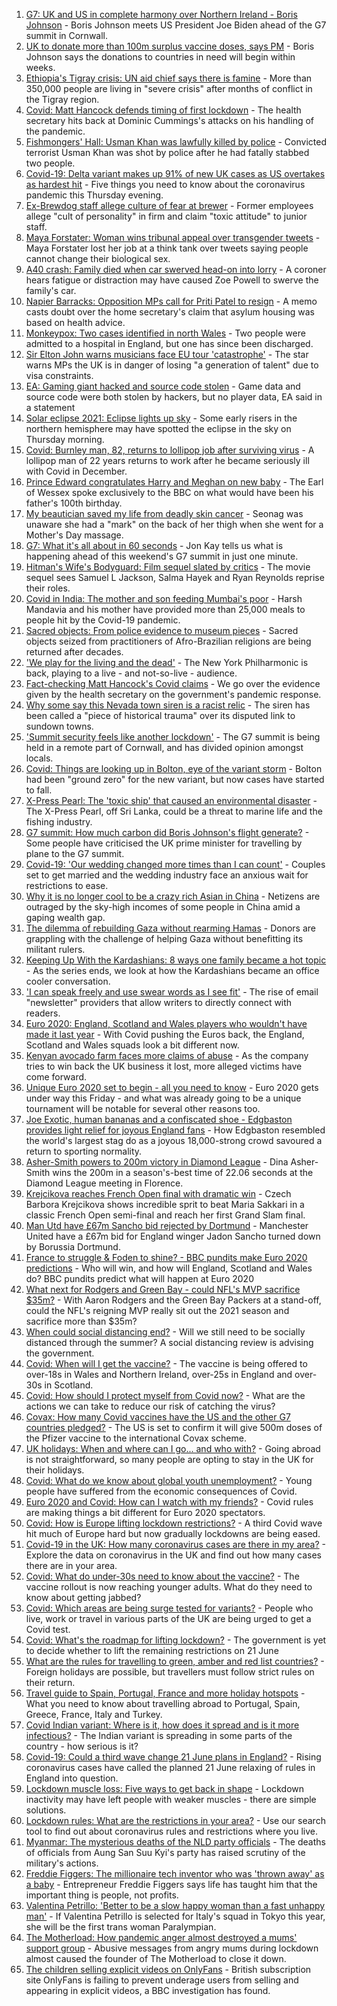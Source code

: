 1. [G7: UK and US in complete harmony over Northern Ireland - Boris Johnson](https://www.bbc.co.uk/news/uk-politics-57433296) - Boris Johnson meets US President Joe Biden ahead of the G7 summit in Cornwall.
2. [UK to donate more than 100m surplus vaccine doses, says PM](https://www.bbc.co.uk/news/uk-57436535) - Boris Johnson says the donations to countries in need will begin within weeks.
3. [Ethiopia's Tigray crisis: UN aid chief says there is famine](https://www.bbc.co.uk/news/world-africa-57432280) - More than 350,000 people are living in "severe crisis" after months of conflict in the Tigray region.
4. [Covid: Matt Hancock defends timing of first lockdown](https://www.bbc.co.uk/news/uk-politics-57425830) - The health secretary hits back at Dominic Cummings's attacks on his handling of the pandemic.
5. [Fishmongers' Hall: Usman Khan was lawfully killed by police](https://www.bbc.co.uk/news/uk-england-london-57424420) - Convicted terrorist Usman Khan was shot by police after he had fatally stabbed two people.
6. [Covid-19: Delta variant makes up 91% of new UK cases as US overtakes as hardest hit](https://www.bbc.co.uk/news/uk-57430420) - Five things you need to know about the coronavirus pandemic this Thursday evening.
7. [Ex-Brewdog staff allege culture of fear at brewer](https://www.bbc.co.uk/news/business-57428258) - Former employees allege "cult of personality" in firm and claim "toxic attitude" to junior staff.
8. [Maya Forstater: Woman wins tribunal appeal over transgender tweets](https://www.bbc.co.uk/news/uk-57426579) - Maya Forstater lost her job at a think tank over tweets saying people cannot change their biological sex.
9. [A40 crash: Family died when car swerved head-on into lorry](https://www.bbc.co.uk/news/uk-england-oxfordshire-57427577) - A coroner hears fatigue or distraction may have caused Zoe Powell to swerve the family's car.
10. [Napier Barracks: Opposition MPs call for Priti Patel to resign](https://www.bbc.co.uk/news/uk-england-kent-57432760) - A memo casts doubt over the home secretary's claim that asylum housing was based on health advice.
11. [Monkeypox: Two cases identified in north Wales](https://www.bbc.co.uk/news/uk-wales-57431322) - Two people were admitted to a hospital in England, but one has since been discharged.
12. [Sir Elton John warns musicians face EU tour 'catastrophe'](https://www.bbc.co.uk/news/entertainment-arts-57434123) - The star warns MPs the UK is in danger of losing "a generation of talent" due to visa constraints.
13. [EA: Gaming giant hacked and source code stolen](https://www.bbc.co.uk/news/technology-57431987) - Game data and source code were both stolen by hackers, but no player data, EA said in a statement
14. [Solar eclipse 2021: Eclipse lights up sky](https://www.bbc.co.uk/news/world-57430146) - Some early risers in the northern hemisphere may have spotted the eclipse in the sky on Thursday morning.
15. [Covid: Burnley man, 82, returns to lollipop job after surviving virus](https://www.bbc.co.uk/news/uk-england-lancashire-57430961) - A lollipop man of 22 years returns to work after he became seriously ill with Covid in December.
16. [Prince Edward congratulates Harry and Meghan on new baby](https://www.bbc.co.uk/news/uk-57422627) - The Earl of Wessex spoke exclusively to the BBC on what would have been his father's 100th birthday.
17. [My beautician saved my life from deadly skin cancer](https://www.bbc.co.uk/news/uk-scotland-edinburgh-east-fife-57402450) - Seonag was unaware she had a "mark" on the back of her thigh when she went for a Mother's Day massage.
18. [G7: What it's all about in 60 seconds](https://www.bbc.co.uk/news/uk-57406029) - Jon Kay tells us what is happening ahead of this weekend's G7 summit in just one minute.
19. [Hitman's Wife's Bodyguard: Film sequel slated by critics](https://www.bbc.co.uk/news/entertainment-arts-56251090) - The movie sequel sees Samuel L Jackson, Salma Hayek and Ryan Reynolds reprise their roles.
20. [Covid in India: The mother and son feeding Mumbai's poor](https://www.bbc.co.uk/news/world-asia-india-57418671) - Harsh Mandavia and his mother have provided more than 25,000 meals to people hit by the Covid-19 pandemic.
21. [Sacred objects: From police evidence to museum pieces](https://www.bbc.co.uk/news/world-latin-america-57306362) - Sacred objects seized from practitioners of Afro-Brazilian religions are being returned after decades.
22. ['We play for the living and the dead'](https://www.bbc.co.uk/news/world-us-canada-57422026) - The New York Philharmonic is back, playing to a live - and not-so-live - audience.
23. [Fact-checking Matt Hancock's Covid claims](https://www.bbc.co.uk/news/57427777) - We go over the evidence given by the health secretary on the government's pandemic response.
24. [Why some say this Nevada town siren is a racist relic](https://www.bbc.co.uk/news/world-us-canada-57407543) - The siren has been called a "piece of historical trauma" over its disputed link to sundown towns.
25. ['Summit security feels like another lockdown'](https://www.bbc.co.uk/news/uk-england-cornwall-57399071) - The G7 summit is being held in a remote part of Cornwall, and has divided opinion amongst locals.
26. [Covid: Things are looking up in Bolton, eye of the variant storm](https://www.bbc.co.uk/news/uk-england-57425730) - Bolton had been "ground zero" for the new variant, but now cases have started to fall.
27. [X-Press Pearl: The 'toxic ship' that caused an environmental disaster](https://www.bbc.co.uk/news/world-asia-57395693) - The X-Press Pearl, off Sri Lanka, could be a threat to marine life and the fishing industry.
28. [G7 summit: How much carbon did Boris Johnson's flight generate?](https://www.bbc.co.uk/news/57429106) - Some people have criticised the UK prime minister for travelling by plane to the G7 summit.
29. [Covid-19: 'Our wedding changed more times than I can count'](https://www.bbc.co.uk/news/uk-england-norfolk-57415945) - Couples set to get married and the wedding industry face an anxious wait for restrictions to ease.
30. [Why it is no longer cool to be a crazy rich Asian in China](https://www.bbc.co.uk/news/world-asia-china-57380367) - Netizens are outraged by the sky-high incomes of some people in China amid a gaping wealth gap.
31. [The dilemma of rebuilding Gaza without rearming Hamas](https://www.bbc.co.uk/news/world-middle-east-57396819) - Donors are grappling with the challenge of helping Gaza without benefitting its militant rulers.
32. [Keeping Up With the Kardashians: 8 ways one family became a hot topic](https://www.bbc.co.uk/news/entertainment-arts-57343862) - As the series ends, we look at how the Kardashians became an office cooler conversation.
33. ['I can speak freely and use swear words as I see fit'](https://www.bbc.co.uk/news/business-57382955) - The rise of email "newsletter" providers that allow writers to directly connect with readers.
34. [Euro 2020: England, Scotland and Wales players who wouldn't have made it last year](https://www.bbc.co.uk/news/newsbeat-57259395) - With Covid pushing the Euros back, the England, Scotland and Wales squads look a bit different now.
35. [Kenyan avocado farm faces more claims of abuse](https://www.bbc.co.uk/news/world-africa-57413354) - As the company tries to win back the UK business it lost, more alleged victims have come forward.
36. [Unique Euro 2020 set to begin - all you need to know](https://www.bbc.co.uk/sport/football/57349809) - Euro 2020 gets under way this Friday - and what was already going to be a unique tournament will be notable for several other reasons too.
37. [Joe Exotic, human bananas and a confiscated shoe - Edgbaston provides light relief for joyous England fans](https://www.bbc.co.uk/sport/cricket/57434574) - How Edgbaston resembled the world's largest stag do as a joyous 18,000-strong crowd savoured a return to sporting normality.
38. [Asher-Smith powers to 200m victory in Diamond League](https://www.bbc.co.uk/sport/athletics/57435447) - Dina Asher-Smith wins the 200m in a season's-best time of 22.06 seconds at the Diamond League meeting in Florence.
39. [Krejcikova reaches French Open final with dramatic win](https://www.bbc.co.uk/sport/tennis/57430542) - Czech Barbora Krejcikova shows incredible sprit to beat Maria Sakkari in a classic French Open semi-final and reach her first Grand Slam final.
40. [Man Utd have £67m Sancho bid rejected by Dortmund](https://www.bbc.co.uk/sport/football/57433323) - Manchester United have a £67m bid for England winger Jadon Sancho turned down by Borussia Dortmund.
41. [France to struggle & Foden to shine? - BBC pundits make Euro 2020 predictions](https://www.bbc.co.uk/sport/football/57413544) - Who will win, and how will England, Scotland and Wales do? BBC pundits predict what will happen at Euro 2020
42. [What next for Rodgers and Green Bay - could NFL's MVP sacrifice $35m?](https://www.bbc.co.uk/sport/american-football/57414011) - With Aaron Rodgers and the Green Bay Packers at a stand-off, could the NFL's reigning MVP really sit out the 2021 season and sacrifice more than $35m?
43. [When could social distancing end?](https://www.bbc.co.uk/news/uk-51506729) - Will we still need to be socially distanced through the summer? A social distancing review is advising the government.
44. [Covid: When will I get the vaccine?](https://www.bbc.co.uk/news/health-55045639) - The vaccine is being offered to over-18s in Wales and Northern Ireland, over-25s in England and over-30s in Scotland.
45. [Covid: How should I protect myself from Covid now?](https://www.bbc.co.uk/news/health-57087517) - What are the actions we can take to reduce our risk of catching the virus?
46. [Covax: How many Covid vaccines have the US and the other G7 countries pledged?](https://www.bbc.co.uk/news/world-55795297) - The US is set to confirm it will give 500m doses of the Pfizer vaccine to the international Covax scheme.
47. [UK holidays: When and where can I go... and who with?](https://www.bbc.co.uk/news/explainers-52646738) - Going abroad is not straightforward, so many people are opting to stay in the UK for their holidays.
48. [Covid: What do we know about global youth unemployment?](https://www.bbc.co.uk/news/57406236) - Young people have suffered from the economic consequences of Covid.
49. [Euro 2020 and Covid: How can I watch with my friends?](https://www.bbc.co.uk/news/uk-57386719) - Covid rules are making things a bit different for Euro 2020 spectators.
50. [Covid: How is Europe lifting lockdown restrictions?](https://www.bbc.co.uk/news/explainers-53640249) - A third Covid wave hit much of Europe hard but now gradually lockdowns are being eased.
51. [Covid-19 in the UK: How many coronavirus cases are there in my area?](https://www.bbc.co.uk/news/uk-51768274) - Explore the data on coronavirus in the UK and find out how many cases there are in your area.
52. [Covid: What do under-30s need to know about the vaccine?](https://www.bbc.co.uk/news/health-57273875) - The vaccine rollout is now reaching younger adults. What do they need to know about getting jabbed?
53. [Covid: Which areas are being surge tested for variants?](https://www.bbc.co.uk/news/explainers-54872039) - People who live, work or travel in various parts of the UK are being urged to get a Covid test.
54. [Covid: What's the roadmap for lifting lockdown?](https://www.bbc.co.uk/news/explainers-52530518) - The government is yet to decide whether to lift the remaining restrictions on 21 June
55. [What are the rules for travelling to green, amber and red list countries?](https://www.bbc.co.uk/news/explainers-52544307) - Foreign holidays are possible, but travellers must follow strict rules on their return.
56. [Travel guide to Spain, Portugal, France and more holiday hotspots](https://www.bbc.co.uk/news/explainers-56997931) - What you need to know about travelling abroad to Portugal, Spain, Greece, France, Italy and Turkey.
57. [Covid Indian variant: Where is it, how does it spread and is it more infectious?](https://www.bbc.co.uk/news/health-57157496) - The Indian variant is spreading in some parts of the country - how serious is it?
58. [Covid-19: Could a third wave change 21 June plans in England?](https://www.bbc.co.uk/news/health-57328469) - Rising coronavirus cases have called the planned 21 June relaxing of rules in England into question.
59. [Lockdown muscle loss: Five ways to get back in shape](https://www.bbc.co.uk/news/uk-56887390) - Lockdown inactivity may have left people with weaker muscles - there are simple solutions.
60. [Lockdown rules: What are the restrictions in your area?](https://www.bbc.co.uk/news/uk-54373904) - Use our search tool to find out about coronavirus rules and restrictions where you live.
61. [Myanmar: The mysterious deaths of the NLD party officials](https://www.bbc.co.uk/news/world-asia-57380237) - The deaths of officials from Aung San Suu Kyi's party has raised scrutiny of the military's actions.
62. [Freddie Figgers: The millionaire tech inventor who was 'thrown away' as a baby](https://www.bbc.co.uk/news/stories-57081087) - Entrepreneur Freddie Figgers says life has taught him that the important thing is people, not profits.
63. [Valentina Petrillo: 'Better to be a slow happy woman than a fast unhappy man'](https://www.bbc.co.uk/news/stories-57338207) - If Valentina Petrillo is selected for Italy's squad in Tokyo this year, she will be the first trans woman Paralympian.
64. [The Motherload: How pandemic anger almost destroyed a mums' support group](https://www.bbc.co.uk/news/stories-57285368) - Abusive messages from angry mums during lockdown almost caused the founder of The Motherload to close it down.
65. [The children selling explicit videos on OnlyFans](https://www.bbc.co.uk/news/uk-57255983) - British subscription site OnlyFans is failing to prevent underage users from selling and appearing in explicit videos, a BBC investigation has found.
